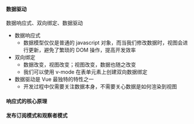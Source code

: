 #### 数据驱动

数据响应式、双向绑定、数据驱动

- 数据响应式
  - 数据模型仅仅是普通的 javascript 对象，而当我们修改数据时，视图会进行更新，避免了繁琐的 DOM 操作，提高开发效率
- 双向绑定
  - 数据改变，视图改变；视图改变，数据也随之改变
  - 我们可以使用 v-mode 在表单元素上创建双向数据绑定
- 数据驱动是 Vue 最独特的特性之一
  - 开发过程中仅需要关注数据本身，不需要关心数据是如何渲染到视图

#### 响应式的核心原理

#### 发布订阅模式和观察者模式
